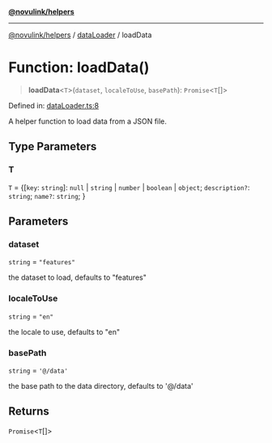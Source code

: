 [**@novulink/helpers**](../../README.md)

***

[@novulink/helpers](../../modules.md) / [dataLoader](../README.md) / loadData

# Function: loadData()

> **loadData**\<`T`\>(`dataset`, `localeToUse`, `basePath`): `Promise`\<`T`[]\>

Defined in: [dataLoader.ts:8](https://github.com/M-Media-Group/app.novu.link/blob/d43aa75d61cafdf214ab3b4b66ffcaae1fde7b4e/packages/helpers/src/dataLoader.ts#L8)

A helper function to load data from a JSON file.

## Type Parameters

### T

`T` = \{[`key`: `string`]: `null` \| `string` \| `number` \| `boolean` \| `object`; `description?`: `string`; `name?`: `string`; \}

## Parameters

### dataset

`string` = `"features"`

the dataset to load, defaults to "features"

### localeToUse

`string` = `"en"`

the locale to use, defaults to "en"

### basePath

`string` = `'@/data'`

the base path to the data directory, defaults to '@/data'

## Returns

`Promise`\<`T`[]\>

